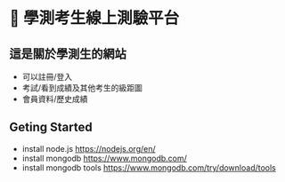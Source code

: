 # :star2: 學測考生線上測驗平台

## 這是關於學測生的網站

* 可以註冊/登入
* 考試/看到成績及其他考生的級距圖
* 會員資料/歷史成績

## Geting Started

* install node.js https://nodejs.org/en/
* install mongodb https://www.mongodb.com/
* install mongodb tools https://www.mongodb.com/try/download/tools
